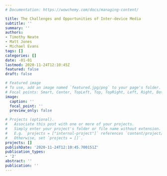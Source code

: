 ```yaml
---
# Documentation: https://wowchemy.com/docs/managing-content/

title: The Challenges and Opportunities of Inter-device Media
subtitle: ''
summary: ''
authors:
- Timothy Neate
- Matt Jones
- Michael Evans
tags: []
categories: []
date: -01-01
lastmod: 2020-11-24T12:10:45Z
featured: false
draft: false

# Featured image
# To use, add an image named `featured.jpg/png` to your page's folder.
# Focal points: Smart, Center, TopLeft, Top, TopRight, Left, Right, BottomLeft, Bottom, BottomRight.
image:
  caption: ''
  focal_point: ''
  preview_only: false

# Projects (optional).
#   Associate this post with one or more of your projects.
#   Simply enter your project's folder or file name without extension.
#   E.g. `projects = ["internal-project"]` references `content/project/deep-learning/index.md`.
#   Otherwise, set `projects = []`.
projects: []
publishDate: '2020-11-24T12:10:45.700151Z'
publication_types:
- '2'
abstract: ''
publication: ''
---
```

